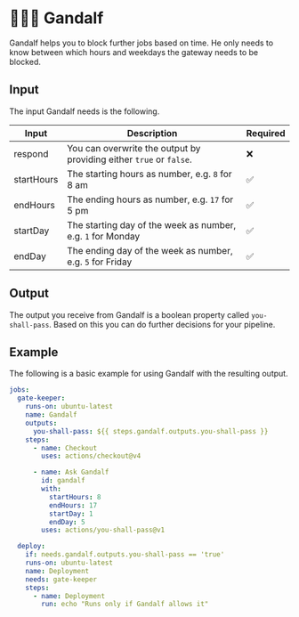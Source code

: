 # 🧙🏻‍♂️ Gandalf

Gandalf helps you to block further jobs based on time. He only needs to know between which hours and weekdays the gateway needs to be blocked.

## Input

The input Gandalf needs is the following.

| Input      | Description                                                         | Required |
| ---------- | ------------------------------------------------------------------- | -------- |
| respond    | You can overwrite the output by providing either `true` or `false`. | ❌       |
| startHours | The starting hours as number, e.g. `8` for 8 am                     | ✅       |
| endHours   | The ending hours as number, e.g. `17` for 5 pm                      | ✅       |
| startDay   | The starting day of the week as number, e.g. `1` for Monday         | ✅       |
| endDay     | The ending day of the week as number, e.g. `5` for Friday           | ✅       |

## Output

The output you receive from Gandalf is a boolean property called `you-shall-pass`. Based on this you can do further decisions for your pipeline.

## Example

The following is a basic example for using Gandalf with the resulting output.

```yml
jobs:
  gate-keeper:
    runs-on: ubuntu-latest
    name: Gandalf
    outputs:
      you-shall-pass: ${{ steps.gandalf.outputs.you-shall-pass }}
    steps:
      - name: Checkout
        uses: actions/checkout@v4

      - name: Ask Gandalf
        id: gandalf
        with:
          startHours: 8
          endHours: 17
          startDay: 1
          endDay: 5
        uses: actions/you-shall-pass@v1

  deploy:
    if: needs.gandalf.outputs.you-shall-pass == 'true'
    runs-on: ubuntu-latest
    name: Deployment
    needs: gate-keeper
    steps:
      - name: Deployment
        run: echo "Runs only if Gandalf allows it"
```
